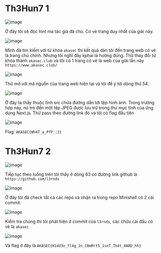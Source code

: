 # Th3Hun7 1

![image](https://github.com/daglongg/ctf.akasec/assets/138242812/beaa32fb-6c51-4d0e-a505-7863ef9b5be9)

Ở đây tôi sẽ đọc hint mà tác giả đã cho. Có vẻ trang duy nhất của giải này.

![image](https://github.com/daglongg/ctf.akasec/assets/138242812/81ee84f7-f4e2-4d3e-a7b0-d6afbde563c4)

Mình đã tìm kiếm với từ khóa `akasec` thì kết quả dãn tôi đến trang web có vẻ là trang chủ chính. Nhưng tôi nghĩ đây kphai là hướng đúng. Thử thay đổi từ khóa thành `akasec.club` và tôi có 1 trang có vẻ là web của giải lần này `https://www.akasec.club/`

![image](https://github.com/daglongg/ctf.akasec/assets/138242812/83c29d4e-8f2d-48e1-9330-b000e3733ecf)

Thử mở với mã nguồn của trang web hiện tại và tôi để ý tới dòng thứ 54. 

![image](https://github.com/daglongg/ctf.akasec/assets/138242812/e8da75db-91d6-4207-b93c-bfc947e0f904)

Ở đây ta thấy thuộc tính src chứa đường dẫn tới tệp hình ảnh. Trong trường hợp này, nó trỏ đến một tệp JPEG được lưu trữ trong thư mục tĩnh của ứng dụng Next.js. Thử pass theo đường link đó và tôi có flag đầu tiên

![image](https://github.com/daglongg/ctf.akasec/assets/138242812/4ab4b2c5-18e1-40c4-9a0c-1a7fb6811f0c)

Flag: `AKASEC{Wh4T_a_PfP_:3}`

# Th3Hun7 2

![image](https://github.com/daglongg/ctf.akasec/assets/138242812/013b7eb2-22d4-43c0-9722-35279e8f683d)

Tiếp tục theo luồng trên tôi thấy ở dòng 63 có đường link github là `https://github.com/l3rnds`

![image](https://github.com/daglongg/ctf.akasec/assets/138242812/a34500ca-6504-4bb7-917e-ba3f8e2dc0db)

Ở đây tôi đã check tất cả các repo và nhận ra trong repo Minishell có 2 cái commit. 

![image](https://github.com/daglongg/ctf.akasec/assets/138242812/93210de5-0ce0-40f0-8292-2729cbf1ac76)

Kiểm tra chúng thì tôi phát hiện ở commit của `l3rnds`, các chữu cái đầu có vẻ là `akasec`

![image](https://github.com/daglongg/ctf.akasec/assets/138242812/37562d33-363b-47af-ad27-4f0d84e7a191)

Và flag ở đây là `AKASEC{H1dd3n_fl4g_1n_C0mM!t5_1snT_Th4t_HARD_hh}`






